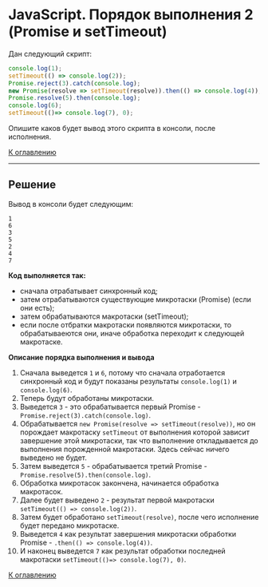 # JavaScript. Порядок выполнения 2 (Promise и setTimeout)

Дан следующий скрипт:
```javascript
console.log(1);
setTimeout(() => console.log(2));
Promise.reject(3).catch(console.log);
new Promise(resolve => setTimeout(resolve)).then(() => console.log(4));
Promise.resolve(5).then(console.log);
console.log(6);
setTimeout(()=> console.log(7), 0);
```
Опишите каков будет вывод этого скрипта в консоли, после исполнения.

[К оглавлению](../README.md)

---

## Решение
Вывод в консоли будет следующим:
```
1
6
3
5
2
4
7
```
**Код выполняется так:**
- сначала отрабатывает синхронный код;
- затем отрабатываются существующие микротаски (Promise) (если они есть);
- затем обрабатываются макротаски (setTimeout);
- если после отбратки макротаски появляются микротаски, то обрабатываеются они, иначе обработка переходит к следующей макротаске.

**Описание порядка выполнения и вывода**
1. Сначала выведется `1` и `6`, потому что сначала отработается синхронный код и будут показаны результаты `console.log(1)` и `console.log(6)`.
1. Теперь будут обработаны микротаски.
1. Выведется `3` - это обрабатывается первый Promise - `Promise.reject(3).catch(console.log)`.
1. Обрабатывается `new Promise(resolve => setTimeout(resolve))`, но он порождает макротаску `setTimeout` от выполнения которой зависит завершение этой микротаски, так что выполнение откладывается до выполнения порожденной макротаски. Здесь сейчас ничего выведено не будет.
1. Затем выведется `5` - обрабатывается третий Promise - `Promise.resolve(5).then(console.log)`.
1. Обработка микротасок закончена, начинается обработка макротасок.
1. Далее будет выведено `2` - результат первой макротаски `setTimeout(() => console.log(2))`.
1. Затем будет обработано `setTimeout(resolve)`, после чего исполнение будет передано микротаске.
1. Выведется `4` как результат завершения микротаски обработки Promise - `.then(() => console.log(4))`.
1. И наконец выведется `7` как результат обработки последней макротаски `setTimeout(()=> console.log(7), 0)`.

[К оглавлению](../README.md)
